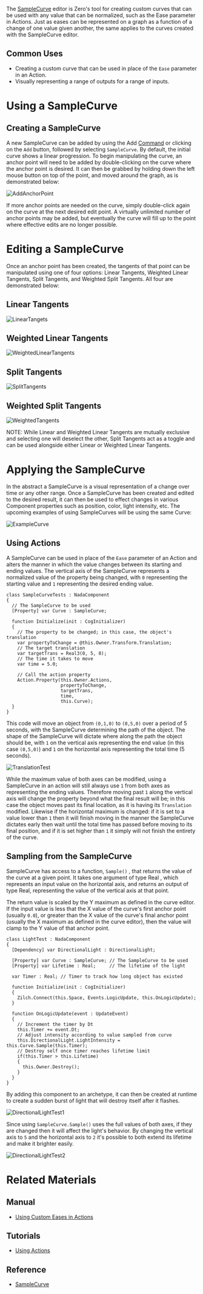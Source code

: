 The [SampleCurve](https://github.com/ZilchEngine/ZilchDocs/blob/master/zilch_editor_documentation/code_reference/class_reference/samplecurve.markdown) editor is Zero's tool for creating custom curves that can be used with any value that can be normalized, such as the Ease parameter in Actions. Just as eases can be represented on a graph as a function of a change of one value given another, the same applies to the curves created with the SampleCurve editor. 


## Common Uses


 - Creating a custom curve that can be used in place of the `Ease` parameter in an Action.
 - Visually representing a range of outputs for a range of inputs. 

 # Using a SampleCurve
 ## Creating a SampleCurve
A new SampleCurve can be added by using the Add [Command](https://github.com/ZilchEngine/ZilchDocs/blob/master/zilch_editor_documentation/zeromanual/editor/editorcommands/commands.markdown)  or clicking on the `Add` button, followed by selecting `SampleCurve`. By default, the initial curve shows a linear progression. To begin manipulating the curve, an anchor point will need to be added by double-clicking on the curve where the anchor point is desired. It can then be grabbed by holding down the left mouse button on top of the point, and moved around the graph, as is demonstrated below:



![AddAnchorPoint](https://raw.githubusercontent.com/ZilchEngine/ZilchFiles/master/doc_files/47266.gif)


If more anchor points are needed on the curve, simply double-click again on the curve at the next desired edit point. A virtually unlimited number of anchor points may be added, but eventually the curve will fill up to the point where effective edits are no longer possible.

 # Editing a SampleCurve
Once an anchor point has been created, the tangents of that point can be manipulated using one of four options: Linear Tangents, Weighted Linear Tangents, Split Tangents, and Weighted Split Tangents. All four are demonstrated below:

 ## Linear Tangents



![LinearTangets](https://raw.githubusercontent.com/ZilchEngine/ZilchFiles/master/doc_files/47268.gif)


 ## Weighted Linear Tangents



![WeightedLinearTangents](https://raw.githubusercontent.com/ZilchEngine/ZilchFiles/master/doc_files/47270.gif)


 ## Split Tangents



![SplitTangents](https://raw.githubusercontent.com/ZilchEngine/ZilchFiles/master/doc_files/47272.gif)


 ## Weighted Split Tangents



![WeightedTangents](https://raw.githubusercontent.com/ZilchEngine/ZilchFiles/master/doc_files/47274.gif)


NOTE: While Linear and Weighted Linear Tangents are mutually exclusive and selecting one will deselect the other, Split Tangents act as a toggle and can be used alongside either Linear or Weighted Linear Tangents. 

 # Applying the SampleCurve
In the abstract a SampleCurve is a visual representation of a change over time or any other range. Once a SampleCurve has been created and edited to the desired result, it can then be used to effect changes in various Component properties such as position, color, light intensity, etc. The upcoming examples of using SampleCurves will be using the same Curve:



![ExampleCurve](https://raw.githubusercontent.com/ZilchEngine/ZilchFiles/master/doc_files/47276.png)


 ## Using Actions
A SampleCurve can be used in place of the `Ease` parameter of an Action and alters the manner in which the value changes between its starting and ending values. The vertical axis of the SampleCurve represents a normalized value of the property being changed, with `0` representing the starting value and `1` representing the desired ending value.

```
class SampleCurveTests : NadaComponent
{
  // The SampleCurve to be used
  [Property] var Curve : SampleCurve;
  
  function Initialize(init : CogInitializer)
  {
    // The property to be changed; in this case, the object's translation
    var propertyToChange = @this.Owner.Transform.Translation;
    // The target translation
    var targetTrans = Real3(0, 5, 0);
    // The time it takes to move
    var time = 5.0;
    
    // Call the action property
    Action.Property(this.Owner.Actions,
                    propertyToChange,
                    targetTrans,
                    time,
                    this.Curve);
  }
}
```

This code will move an object from `(0,1,0)` to `(0,5,0)` over a period of 5 seconds, with the SampleCurve determining the path of the object. The shape of the SampleCurve will dictate where along the path the object should be, with `1` on the vertical axis representing the end value (in this case `(0,5,0)`) and `1` on the horizontal axis representing the total time (5 seconds).



![TranslationTest](https://raw.githubusercontent.com/ZilchEngine/ZilchFiles/master/doc_files/47278.gif)


While the maximum value of both axes can be modified, using a SampleCurve in an action will still always use `1` from both axes as representing the ending values. Therefore moving past `1` along the vertical axis will change the property beyond what the final result will be; in this case the object moves past its final location, as it is having its `Translation` modified. Likewise if the horizontal maximum is changed: if it is set to a value lower than `1` then it will finish moving in the manner the SampleCurve dictates early then wait until the total time has passed before moving to its final position, and if it is set higher than `1` it simply will not finish the entirety of the curve. 

 ## Sampling from the SampleCurve
SampleCurve has access to a function,  `Sample()` , that returns the value of the curve at a given point. It takes one argument of type Real , which represents an input value on the horizontal axis, and returns an output of type Real, representing the value of the vertical axis at that point. 

The return value is scaled by the Y maximum as defined in the curve editor. If the input value is less that the X value of the curve's first anchor point (usually `0.0`), or greater than the X value of the curve's final anchor point (usually the X maximum as defined in the curve editor), then the value will clamp to the Y value of that anchor point. 

```
class LightTest : NadaComponent
{
  [Dependency] var DirectionalLight : DirectionalLight;
  
  [Property] var Curve : SampleCurve; // The SampleCurve to be used
  [Property] var Lifetime : Real;     // The lifetime of the light
  
  var Timer : Real; // Timer to track how long object has existed
    
  function Initialize(init : CogInitializer)
  {
    Zilch.Connect(this.Space, Events.LogicUpdate, this.OnLogicUpdate);
  }

  function OnLogicUpdate(event : UpdateEvent)
  {
    // Increment the timer by Dt
    this.Timer += event.Dt;
    // Adjust intensity according to value sampled from curve
    this.DirectionalLight.LightIntensity = this.Curve.Sample(this.Timer);
    // Destroy self once timer reaches lifetime limit
    if(this.Timer > this.Lifetime)
    {
      this.Owner.Destroy();
    }
  }
}
```

By adding this component to an archetype, it can then be created at runtime to create a sudden burst of light that will destroy itself after it flashes.



![DirectionalLightTest1](https://raw.githubusercontent.com/ZilchEngine/ZilchFiles/master/doc_files/47284.gif)


Since using `SampleCurve.Sample()` uses the full values of both axes, if they are changed then it will affect the light's behavior. By changing the vertical axis to `5` and the horizontal axis to `2` it's possible to both extend its lifetime and make it brighter easily. 



![DirectionalLightTest2](https://raw.githubusercontent.com/ZilchEngine/ZilchFiles/master/doc_files/47286.gif)


 # Related Materials
 ## Manual
- [Using Custom Eases in Actions ](https://github.com/ZilchEngine/ZilchDocs/blob/master/zilch_editor_documentation/zeromanual/editor/usingcustomeaseinactions.markdown)

 ## Tutorials
- [Using Actions](https://github.com/ZilchEngine/ZilchDocs/blob/master/zilch_editor_documentation/tutorials/scripting/actions.markdown)

 ## Reference
- [SampleCurve](https://github.com/ZilchEngine/ZilchDocs/blob/master/zilch_editor_documentation/code_reference/class_reference/samplecurve.markdown) 
 

 